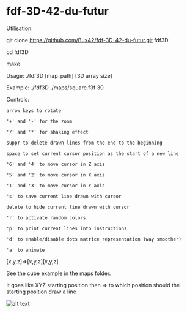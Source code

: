 # fdf-3D-42-du-futur

Utilisation:

git clone https://github.com/Bux42/fdf-3D-42-du-futur.git fdf3D

cd fdf3D

make

Usage: ./fdf3D [map_path] [3D array size]

Example: ./fdf3D ./maps/square.f3f 30

Controls:

	arrow keys to rotate
	
	'+' and '-' for the zoom

	'/' and '*' for shaking effect

	suppr to delete drawn lines from the end to the beginning
	
	space to set current cursor position as the start of a new line

	'6' and '4' to move cursor in Z axis

	'5' and '2' to move cursor in X axis

	'1' and '3' to move cursor in Y axis

	's' to save current line drawn with cursor

	delete to hide current line drawn with cursor

	'r' to activate random colors

	'p' to print current lines into instructions

	'd' to enable/disable dots matrice representation (way smoother)

	'a' to animate

[x,y,z]=>[x,y,z][x,y,z]

See the cube example in the maps folder.

It goes like XYZ starting position then => to which position should the starting position draw a line

![alt text](https://i.imgur.com/UjrwnoC.png)
